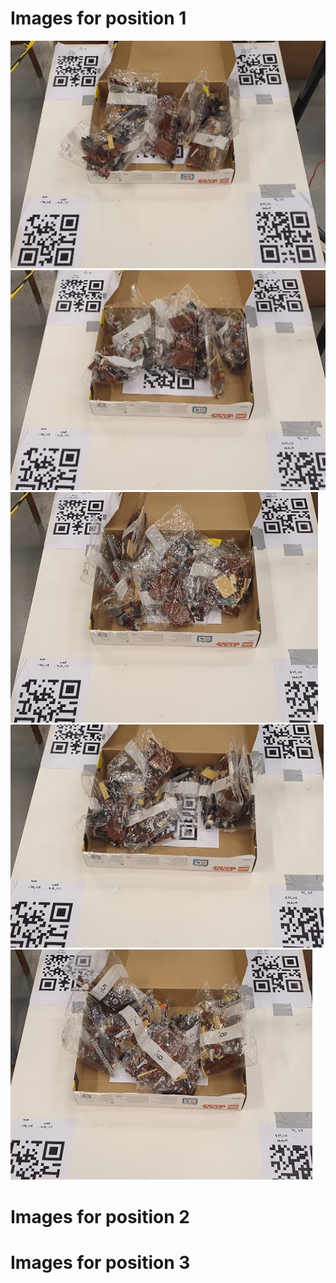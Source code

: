 <h1> Images for position 1 </h1>
 <img src="Position1/BOX_1_POS_1_1.png">
 <img src="Position1/BOX_1_POS_1_2.png">
 <img src="Position1/BOX_1_POS_1_3.png">
 <img src="Position1/BOX_1_POS_1_4.png">
 <img src="Position1/BOX_1_POS_1_5.png">
  
<h1> Images for position 2 </h1>

<h1> Images for position 3 </h1>
